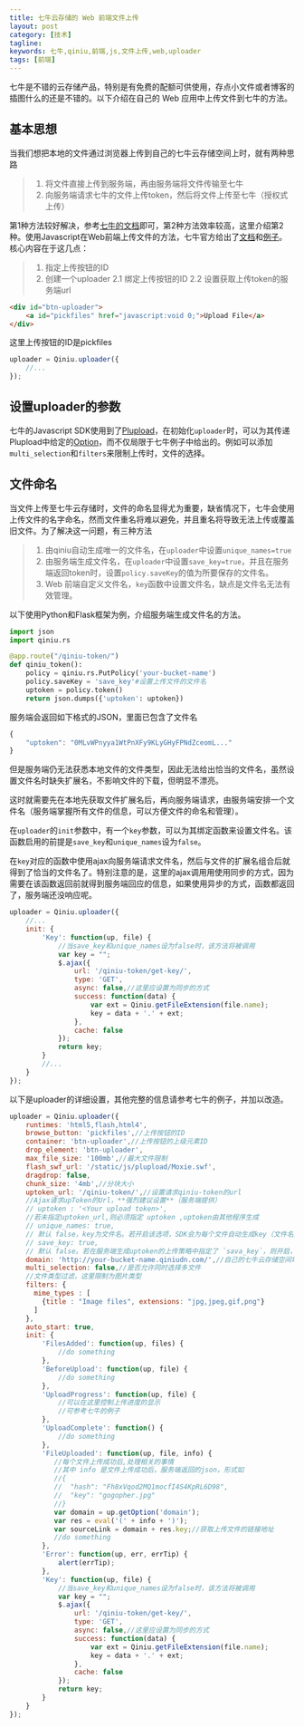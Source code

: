```yaml
---
title: 七牛云存储的 Web 前端文件上传
layout: post
category: [技术]
tagline: 
keywords: 七牛,qiniu,前端,js,文件上传,web,uploader
tags: [前端]
---
```


七牛是不错的云存储产品，特别是有免费的配额可供使用，存点小文件或者博客的插图什么的还是不错的。以下介绍在自己的 Web 应用中上传文件到七牛的方法。

## 基本思想

当我们想把本地的文件通过浏览器上传到自己的七牛云存储空间上时，就有两种思路

>  1. 将文件直接上传到服务端，再由服务端将文件传输至七牛
>  2. 向服务端请求七牛的文件上传token，然后将文件上传至七牛（授权式上传）

第1种方法较好解决，参考[七牛的文档][1]即可，第2种方法效率较高，这里介绍第2种。使用Javascript在Web前端上传文件的方法，七牛官方给出了[文档][2]和[例子][3]。核心内容在于这几点：

> 1. 指定上传按钮的ID
> 2. 创建一个uploader
>       2.1 绑定上传按钮的ID
>       2.2 设置获取上传token的服务端url


```html
<div id="btn-uploader">
    <a id="pickfiles" href="javascript:void 0;">Upload File</a>
</div>
```

这里上传按钮的ID是pickfiles

```javascript
uploader = Qiniu.uploader({
    //...
});
```

## 设置uploader的参数

七牛的Javascript SDK使用到了[Plupload][4]，在初始化`uploader`时，可以为其传递Plupload中给定的[Option][5]，而不仅局限于七牛例子中给出的。例如可以添加`multi_selection`和`filters`来限制上传时，文件的选择。

## 文件命名

当文件上传至七牛云存储时，文件的命名显得尤为重要，缺省情况下，七牛会使用上传文件的名字命名，然而文件重名将难以避免，并且重名将导致无法上传或覆盖旧文件。为了解决这一问题，有三种方法

> 1. 由qiniu自动生成唯一的文件名，在`uploader`中设置`unique_names=true`
> 2. 由服务端生成文件名，在`uploader`中设置`save_key=true`，并且在服务端返回token时，设置`policy.saveKey`的值为所要保存的文件名。
> 3. Web 前端自定义文件名，`key`函数中设置文件名，缺点是文件名无法有效管理。

以下使用Python和Flask框架为例，介绍服务端生成文件名的方法。

```python
import json
import qiniu.rs

@app.route("/qiniu-token/")
def qiniu_token():
    policy = qiniu.rs.PutPolicy('your-bucket-name')
    policy.saveKey = 'save_key'#设置上传文件的文件名
    uptoken = policy.token()
    return json.dumps({'uptoken': uptoken})
```

服务端会返回如下格式的JSON，里面已包含了文件名

```javascript
{
    "uptoken": "0MLvWPnyya1WtPnXFy9KLyGHyFPNdZceomL..."
}
```

但是服务端仍无法获悉本地文件的文件类型，因此无法给出恰当的文件名，虽然设置文件名时缺失扩展名，不影响文件的下载，但明显不漂亮。

这时就需要先在本地先获取文件扩展名后，再向服务端请求，由服务端安排一个文件名（服务端掌握所有文件的信息，可以方便文件的命名和管理）。

在`uploader`的`init`参数中，有一个`key`参数，可以为其绑定函数来设置文件名。该函数启用的前提是`save_key`和`unique_names`设为`false`。

在`key`对应的函数中使用ajax向服务端请求文件名，然后与文件的扩展名组合后就得到了恰当的文件名了。特别注意的是，这里的ajax调用用使用同步的方式，因为需要在该函数返回前就得到服务端回应的信息，如果使用异步的方式，函数都返回了，服务端还没响应呢。

```javascript
uploader = Qiniu.uploader({
    //...
    init: {
        'Key': function(up, file) {
            //当save_key和unique_names设为false时，该方法将被调用
            var key = "";
            $.ajax({
                url: '/qiniu-token/get-key/',
                type: 'GET',
                async: false,//这里应设置为同步的方式
                success: function(data) {
                    var ext = Qiniu.getFileExtension(file.name);
                    key = data + '.' + ext;
                },
                cache: false
            });
            return key;
        }
        //...
    }
});
```

以下是uploader的详细设置，其他完整的信息请参考七牛的例子，并加以改造。

```javascript
uploader = Qiniu.uploader({
    runtimes: 'html5,flash,html4',
    browse_button: 'pickfiles',//上传按钮的ID
    container: 'btn-uploader',//上传按钮的上级元素ID
    drop_element: 'btn-uploader',
    max_file_size: '100mb',//最大文件限制
    flash_swf_url: '/static/js/plupload/Moxie.swf',
    dragdrop: false,
    chunk_size: '4mb',//分块大小
    uptoken_url: '/qiniu-token/',//设置请求qiniu-token的url
    //Ajax请求upToken的Url，**强烈建议设置**（服务端提供）
    // uptoken : '<Your upload token>',
    //若未指定uptoken_url,则必须指定 uptoken ,uptoken由其他程序生成
    // unique_names: true,
    // 默认 false，key为文件名。若开启该选项，SDK会为每个文件自动生成key（文件名）
    // save_key: true,
    // 默认 false。若在服务端生成uptoken的上传策略中指定了 `sava_key`，则开启，SDK在前端将不对key进行任何处理
    domain: 'http://your-bucket-name.qiniudn.com/',//自己的七牛云存储空间域名
    multi_selection: false,//是否允许同时选择多文件
    //文件类型过滤，这里限制为图片类型
    filters: {
      mime_types : [
        {title : "Image files", extensions: "jpg,jpeg,gif,png"}
      ]
    },
    auto_start: true,
    init: {
        'FilesAdded': function(up, files) {
            //do something
        },
        'BeforeUpload': function(up, file) {
            //do something
        },
        'UploadProgress': function(up, file) {
            //可以在这里控制上传进度的显示
            //可参考七牛的例子
        },
        'UploadComplete': function() {
            //do something
        },
        'FileUploaded': function(up, file, info) {
           //每个文件上传成功后,处理相关的事情
           //其中 info 是文件上传成功后，服务端返回的json，形式如
           //{
           //  "hash": "Fh8xVqod2MQ1mocfI4S4KpRL6D98",
           //  "key": "gogopher.jpg"
           //}
           var domain = up.getOption('domain');
           var res = eval('(' + info + ')');
           var sourceLink = domain + res.key;//获取上传文件的链接地址
           //do something
        },
        'Error': function(up, err, errTip) {
            alert(errTip);
        },
        'Key': function(up, file) {
            //当save_key和unique_names设为false时，该方法将被调用
            var key = "";
            $.ajax({
                url: '/qiniu-token/get-key/',
                type: 'GET',
                async: false,//这里应设置为同步的方式
                success: function(data) {
                    var ext = Qiniu.getFileExtension(file.name);
                    key = data + '.' + ext;
                },
                cache: false
            });
            return key;
        }
    }
});
```

  [1]: http://developer.qiniu.com/docs/v6/index.html
  [2]: https://developer.qiniu.com/kodo/sdk/1283/javascript
  [3]: https://github.com/qiniupd/qiniu-js-sdk
  [4]: http://www.plupload.com/
  [5]: http://www.plupload.com/docs/Options